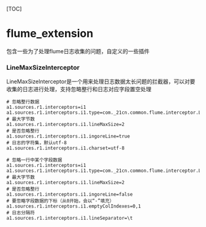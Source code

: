[TOC]

# flume_extension
包含一些为了处理flume日志收集的问题，自定义的一些插件

###  LineMaxSizeInterceptor

LineMaxSizeInterceptor是一个用来处理日志数据太长问题的拦截器，可以对要收集的日志进行处理，支持忽略整行和日志对应字段置空处理

```
# 忽略整行数据
a1.sources.r1.interceptors=i1
a1.sources.r1.interceptors.i1.type=com._21cn.common.flume.interceptor.LineMaxSizeInterceptor$Builder
# 最大字节数
a1.sources.r1.interceptors.i1.lineMaxSize=2 
# 是否忽略整行
a1.sources.r1.interceptors.i1.ingoreLine=true
# 日志的字符集，默认utf-8 
a1.sources.r1.interceptors.i1.charset=utf-8
```

```
# 忽略一行中某个字段数据
a1.sources.r1.interceptors=i1
a1.sources.r1.interceptors.i1.type=com._21cn.common.flume.interceptor.LineMaxSizeInterceptor$Builder
# 最大字节数
a1.sources.r1.interceptors.i1.lineMaxSize=2 
# 是否忽略整行
a1.sources.r1.interceptors.i1.ingoreLine=false
# 要忽略字段数据的下标（从0开始，会以“-”填充）
a1.sources.r1.interceptors.i1.emptyColIndexes=0,1
# 日志分隔符
a1.sources.r1.interceptors.i1.lineSeparator=\t
```
